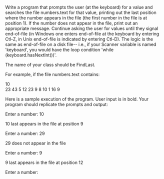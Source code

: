 Write a program that prompts the user (at the keyboard) for a value and searches the file numbers.text for that value, printing out the last position where the number appears in the file (the first number in the file is at position 1). If the number does not appear in the file, print out an appropriate message. Continue asking the user for values until they signal end-of-file  (in Windows one enters end-of-file at the keyboard by entering Ctl-Z, in Unix end-of-file is indicated by entering Ctl-D). The logic is the same as end-of-file on a disk file-- i.e., if your Scanner variable is named 'keyboard', you would have the loop condition 'while (keyboard.hasNextInt())'.

The name of your class should be FindLast.

For example, if the file numbers.text contains:

10<br />
23
43
5
12
23
9
8
10
1
16
9

Here is a sample execution of the program.
User input is in bold. Your program should replicate the prompts and output:

Enter a number: 10

10 last appears in the file at position 9

Enter a number: 29

29 does not appear in the file

Enter a number: 9

9 last appears in the file at position 12

Enter a number:
